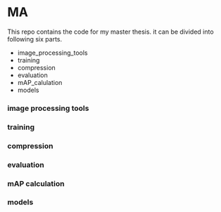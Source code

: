# MA
This repo contains the code for my master thesis. it can be divided into following six parts.
- image_processing_tools
- training
- compression
- evaluation
- mAP_calulation
- models
### image processing tools
### training
### compression
### evaluation
### mAP calculation
### models
